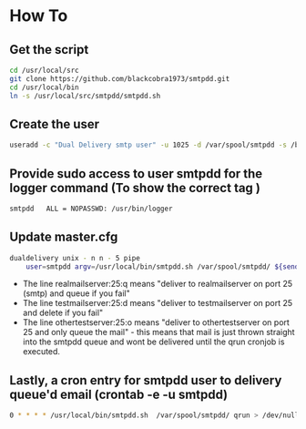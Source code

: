 # How To

## Get the script
```bash
cd /usr/local/src
git clone https://github.com/blackcobra1973/smtpdd.git
cd /usr/local/bin
ln -s /usr/local/src/smtpdd/smtpdd.sh
```

## Create the user
```bash
useradd -c "Dual Delivery smtp user" -u 1025 -d /var/spool/smtpdd -s /bin/bash -m smtpdd
```

## Provide sudo access to user smtpdd for the logger command (To show the correct tag )
```bash
smtpdd   ALL = NOPASSWD: /usr/bin/logger
```

## Update master.cfg
```bash
dualdelivery unix - n n - 5 pipe
    user=smtpdd argv=/usr/local/bin/smtpdd.sh /var/spool/smtpdd/ ${sender} ${recipient} realmailserver:25:q testmailserver:25:d othertestserver:25:o
```
* The line realmailserver:25:q means "deliver to realmailserver on port 25 (smtp) and queue if you fail"
* The line testmailserver:25:d means "deliver to testmailserver on port 25 and delete if you fail"
* The line othertestserver:25:o means "deliver to othertestserver on port 25 and only queue the mail" - this means that mail is just thrown straight into the smtpdd queue and wont be delivered until the qrun cronjob is executed.

## Lastly, a cron entry for smtpdd user to delivery queue'd email (crontab -e -u smtpdd)
```bash
0 * * * * /usr/local/bin/smtpdd.sh  /var/spool/smtpdd/ qrun > /dev/null 2>&1
```
